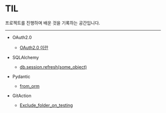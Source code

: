 # TIL

프로젝트를 진행하며 배운 것을 기록하는 공간입니다.
- - -
* OAuth2.0
  * [OAuth2.0 이란](https://github.com/teeinn/TIL/blob/main/OAuth2.0/OAuth2.0.md)

* SQLAlchemy
  * [db.session.refresh(some_object)](https://github.com/teeinn/TIL/blob/main/SQLAlchemy/db.session.refresh(some_object).md)

* Pydantic
  * [from_orm](https://github.com/teeinn/TIL/blob/main/Pydantic/from_orm.md)

* GitAction
  * [Exclude_folder_on_testing](https://github.com/teeinn/TIL/blob/main/GitAction/Exclude_folder_on_testing.md)